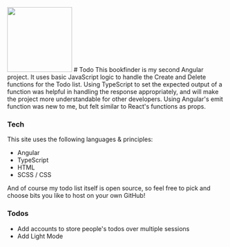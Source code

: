 <img src="https://joe-todo.web.app/assets/todo.svg" width="150"/>
# Todo
This bookfinder is my second Angular project. It uses basic JavaScript logic to handle the Create and Delete functions for the Todo list.
Using TypeScript to set the expected output of a function was helpful in handling the response appropriately, and will make the project more understandable for other developers.
Using Angular's emit function was new to me, but felt similar to React's functions as props.

### Tech

This site uses the following languages & principles:

  - Angular
  - TypeScript
  - HTML
  - SCSS / CSS

And of course my todo list itself is open source, so feel free to pick and choose bits you like to host on your own GitHub!

### Todos

 - Add accounts to store people's todos over multiple sessions
 - Add Light Mode
